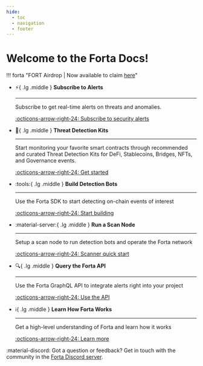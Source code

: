 ```yaml
---
hide:
  - toc
  - navigation
  - footer
---
```


# Welcome to the Forta Docs!

!!! forta "FORT Airdrop | Now available to claim [here](https://airdrop.forta.network/)"

<div class="grid cards" markdown>


-   :zap:{ .lg .middle } __Subscribe to Alerts__

    ---

    Subscribe to get real-time alerts on threats and anomalies.

    [:octicons-arrow-right-24: Subscribe to security alerts](subscribe-to-alerts.md)

-   :toolbox:{ .lg .middle } __Threat Detection Kits__

    ---

    Start monitoring your favorite smart contracts through recommended and curated Threat Detection Kits for DeFi, Stablecoins, Bridges, NFTs, and Governance events.

    [:octicons-arrow-right-24: Get started](threat-detection-kits.md)

-   :tools:{ .lg .middle } __Build Detection Bots__

    ---

    Use the Forta SDK to start detecting on-chain events of interest

    [:octicons-arrow-right-24: Start building](quickstart.md)

-   :material-server:{ .lg .middle } __Run a Scan Node__

    ---

    Setup a scan node to run detection bots and operate the Forta network

    [:octicons-arrow-right-24: Scanner quick start](scanner-quickstart.md)

-   :mag:{ .lg .middle } __Query the Forta API__

    ---

    Use the Forta GraphQL API to integrate alerts right into your project

    [:octicons-arrow-right-24: Use the API](api.md)

-   :information_source:{ .lg .middle } __Learn How Forta Works__

    ---

    Get a high-level understanding of Forta and learn how it works

    [:octicons-arrow-right-24: Learn more](what-is-forta.md)

</div>

:material-discord: Got a question or feedback? Get in touch with the community in the [Forta Discord server](https://discord.gg/DUju5Dh4J9).
